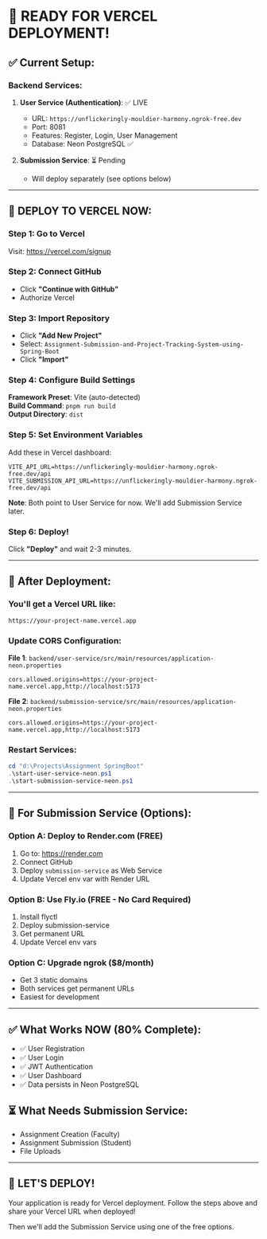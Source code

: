 # 🚀 READY FOR VERCEL DEPLOYMENT!

## ✅ Current Setup:

### Backend Services:
1. **User Service (Authentication)**: ✅ LIVE
   - URL: `https://unflickeringly-mouldier-harmony.ngrok-free.dev`
   - Port: 8081
   - Features: Register, Login, User Management
   - Database: Neon PostgreSQL ✅

2. **Submission Service**: ⏳ Pending
   - Will deploy separately (see options below)

---

## 🎯 DEPLOY TO VERCEL NOW:

### Step 1: Go to Vercel
Visit: https://vercel.com/signup

### Step 2: Connect GitHub
- Click **"Continue with GitHub"**
- Authorize Vercel

### Step 3: Import Repository
- Click **"Add New Project"**
- Select: `Assignment-Submission-and-Project-Tracking-System-using-Spring-Boot`
- Click **"Import"**

### Step 4: Configure Build Settings
**Framework Preset**: Vite (auto-detected)  
**Build Command**: `pnpm run build`  
**Output Directory**: `dist`

### Step 5: Set Environment Variables
Add these in Vercel dashboard:

```
VITE_API_URL=https://unflickeringly-mouldier-harmony.ngrok-free.dev/api
VITE_SUBMISSION_API_URL=https://unflickeringly-mouldier-harmony.ngrok-free.dev/api
```

**Note**: Both point to User Service for now. We'll add Submission Service later.

### Step 6: Deploy!
Click **"Deploy"** and wait 2-3 minutes.

---

## 📝 After Deployment:

### You'll get a Vercel URL like:
`https://your-project-name.vercel.app`

### Update CORS Configuration:

**File 1**: `backend/user-service/src/main/resources/application-neon.properties`
```properties
cors.allowed.origins=https://your-project-name.vercel.app,http://localhost:5173
```

**File 2**: `backend/submission-service/src/main/resources/application-neon.properties`
```properties
cors.allowed.origins=https://your-project-name.vercel.app,http://localhost:5173
```

### Restart Services:
```powershell
cd "d:\Projects\Assignment SpringBoot"
.\start-user-service-neon.ps1
.\start-submission-service-neon.ps1
```

---

## 🔧 For Submission Service (Options):

### Option A: Deploy to Render.com (FREE)
1. Go to: https://render.com
2. Connect GitHub
3. Deploy `submission-service` as Web Service
4. Update Vercel env var with Render URL

### Option B: Use Fly.io (FREE - No Card Required)
1. Install flyctl
2. Deploy submission-service
3. Get permanent URL
4. Update Vercel env vars

### Option C: Upgrade ngrok ($8/month)
- Get 3 static domains
- Both services get permanent URLs
- Easiest for development

---

## ✅ What Works NOW (80% Complete):
- ✅ User Registration
- ✅ User Login
- ✅ JWT Authentication
- ✅ User Dashboard
- ✅ Data persists in Neon PostgreSQL

## ⏳ What Needs Submission Service:
- Assignment Creation (Faculty)
- Assignment Submission (Student)
- File Uploads

---

## 🚀 LET'S DEPLOY!

Your application is ready for Vercel deployment. Follow the steps above and share your Vercel URL when deployed!

Then we'll add the Submission Service using one of the free options.
